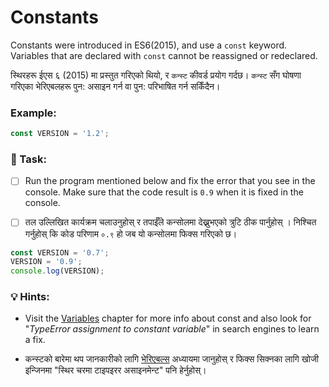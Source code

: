 # Constants

Constants were introduced in ES6(2015), and use a `const` keyword. Variables that are declared with `const` cannot be reassigned or redeclared.

स्थिरहरू ईएस ६  (2015) मा प्रस्तुत गरिएको थियो, र `कन्स्ट` कीवर्ड प्रयोग गर्दछ। `कन्स्ट` सँग घोषणा गरिएका भेरिएबलहरू पुन: असाइन गर्न वा पुन: परिभाषित गर्न सकिँदैन।

### Example:

```javascript
const VERSION = '1.2';
```

### 📝 Task:

* [ ] Run the program mentioned below and fix the error that you see in the console. Make sure that the code result is `0.9` when it is fixed in the console.

* [ ] तल उल्लिखित कार्यक्रम चलाउनुहोस् र तपाईँले कन्सोलमा देख्नुभएको त्रुटि ठीक पार्नुहोस् । निश्चित गर्नुहोस् कि कोड परिणाम `०.९` हो जब यो कन्सोलमा फिक्स गरिएको छ।

```javascript
const VERSION = '0.7';
VERSION = '0.9';
console.log(VERSION);
```

### 💡 Hints:

* Visit the  [Variables](../basics/variables.md) chapter for more info about const and also look for "_TypeError assignment to constant variable_" in search engines to learn a fix.&#x20;

* कन्स्टको बारेमा थप जानकारीको लागि [भेरिएबल्स](../basics/variables.md) अध्यायमा जानुहोस् र फिक्स सिक्नका लागि खोजी इन्जिनमा "स्थिर चरमा टाइपइरर असाइनमेन्ट" पनि हेर्नुहोस्।

